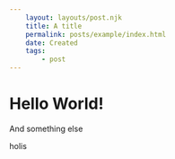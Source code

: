 ```yaml
---
    layout: layouts/post.njk
    title: A title
    permalink: posts/example/index.html
    date: Created
    tags:
        - post
---
```

# Hello World!

And something else


holis